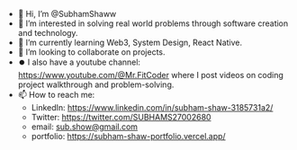 - 👋 Hi, I’m @SubhamShaww
- 👀 I’m interested in solving real world problems through software creation and technology.
- 🌱 I’m currently learning Web3, System Design, React Native.
- 💞️ I’m looking to collaborate on projects.
- ⏺️ I also have a youtube channel: https://www.youtube.com/@Mr.FitCoder where I post videos on coding project walkthrough and problem-solving.
- 📫 How to reach me:
     - LinkedIn: https://www.linkedin.com/in/subham-shaw-3185731a2/
     - Twitter: https://twitter.com/SUBHAMS27002680
     - email: sub.show@gmail.com
     - portfolio: https://subham-shaw-portfolio.vercel.app/

<!---
SubhamShaww/SubhamShaww is a ✨ special ✨ repository because its `README.md` (this file) appears on your GitHub profile.
You can click the Preview link to take a look at your changes.
--->
